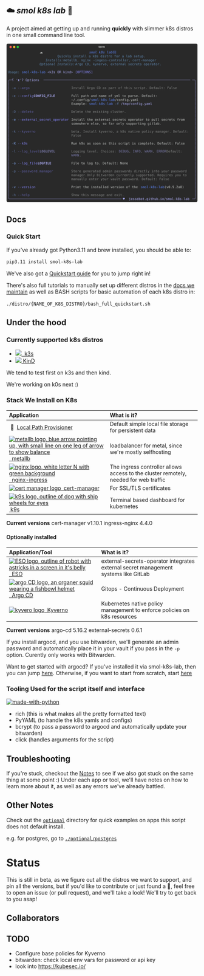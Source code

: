 ## ☁️ *smol k8s lab* 🧸

A project aimed at getting up and running **quickly** with slimmer k8s distros in one small command line tool.

<p align="center">
  <a href="https://raw.githubusercontent.com/jessebot/smol-k8s-lab/main/docs/screenshots/help_text.svg">
      <img src="./docs/screenshots/help_text.svg" alt="Output of smol-k8s-lab --help after cloning the directory and installing the prerequisites.">
  </a>
</p>


## Docs

### Quick Start
If you've already got Python3.11 and brew installed, you should be able to:

```bash
pip3.11 install smol-k8s-lab
```

We've also got a [Quickstart guide](https://jessebot.github.io/smol-k8s-lab/quickstart) for you to jump right in!

There's also full tutorials to manually set up different distros in the [docs we maintain](https://jessebot.github.io/smol-k8s-lab/distros) as well as BASH scripts for basic automation of each k8s distro in:

`./distro/{NAME_OF_K8S_DISTRO}/bash_full_quickstart.sh`

## Under the hood
### Currently supported k8s distros

- [<img src="https://raw.githubusercontent.com/jessebot/smol-k8s-lab/main/docs/icons/k3s_icon.ico" width="26">&nbsp;&nbsp;k3s](https://k3s.io/)
- [<img src="https://raw.githubusercontent.com/jessebot/smol-k8s-lab/main/docs/icons/kind_icon.png" width="32">&nbsp;KinD](https://kind.sigs.k8s.io/)

We tend to test first on k3s and then kind.

We're working on k0s next :)


### Stack We Install on K8s

|    Application      | What is it? |
|:--------------------|:------------|
| &nbsp;🐄 &nbsp;[Local Path Provisioner](https://github.com/rancher/local-path-provisioner) | Default simple local file storage for persistent data |
| [<img src="https://raw.githubusercontent.com/jessebot/smol-k8s-lab/main/docs/icons/metallb_icon.png" width="32" alt="metallb logo, blue arrow pointing up, with small line on one leg of arrow to show balance">&nbsp; metallb](https://github.io/metallb/metallb) | loadbalancer for metal, since we're mostly selfhosting |
| [<img src="https://raw.githubusercontent.com/jessebot/smol-k8s-lab/main/docs/icons/nginx.ico" width="32" alt="nginx logo, white letter N with green background">&nbsp; nginx-ingress](https://github.io/kubernetes/ingress-nginx) | The ingress controller allows access to the cluster remotely, needed for web traffic |
| [<img src="https://raw.githubusercontent.com/jessebot/smol-k8s-lab/main/docs/icons/cert-manager_icon.png" width="32" alt="cert manager logo"> &nbsp;cert-manager](https://cert-manager.io/docs/) | For SSL/TLS certificates |
| [<img src="https://raw.githubusercontent.com/jessebot/smol-k8s-lab/main/docs/icons/k9s_icon.png" alt="k9s logo, outline of dog with ship wheels for eyes" width="32"> &nbsp;k9s](https://k9scli.io/topics/install/) | Terminal based dashboard for kubernetes |

**Current versions**
cert-manager  v1.10.1
ingress-nginx 4.4.0


#### Optionally installed

| Application/Tool | What is it? |
|:-----------------|:------------|
| [<img src="https://raw.githubusercontent.com/jessebot/smol-k8s-lab/main/docs/icons/eso_icon.png" width="32" alt="ESO logo, outline of robot with astricks in a screen in it's belly">&nbsp; ESO](https://external-secrets.io/v0.5.9/) | external-secrets-operator integrates external secret management systems like GitLab|
| [<img src="https://raw.githubusercontent.com/jessebot/smol-k8s-lab/main/docs/icons/argo_icon.png" width="32" alt="argo CD logo, an organer squid wearing a fishbowl helmet">&nbsp; Argo CD](https://github.io/argoproj/argo-helm) | Gitops - Continuous Deployment |
| [<img src="https://raw.githubusercontent.com/jessebot/smol-k8s-lab/main/docs/icons/kyverno_icon.png"  width="32" alt="kyvero logo">&nbsp; Kyverno](https://github.com/kyverno/kyverno/) | Kubernetes native policy management to enforce policies on k8s resources |

**Current versions**
argo-cd          5.16.2
external-secrets 0.6.1

If you install argocd, and you use bitwarden, we'll generate an admin password and automatically place it in your vault if you pass in the `-p` option. Curently only works with Bitwarden.

Want to get started with argocd? If you've installed it via smol-k8s-lab, then you can jump [here](https://github.com/jessebot/argo-example#argo-via-the-gui). Otherwise, if you want to start from scratch, start [here](https://github.com/jessebot/argo-example#argocd)


### Tooling Used for the script itself and interface

[![made-with-python](https://img.shields.io/badge/Python-FFD43B?style=for-the-badge&logo=python&logoColor=blue)](https://www.python.org/)

- rich (this is what makes all the pretty formatted text)
- PyYAML (to handle the k8s yamls and configs)
- bcrypt (to pass a password to argocd and automatically update your bitwarden)
- click (handles arguments for the script)


## Troubleshooting
If you're stuck, checkout the [Notes](https://jessebot.github.io/smol-k8s-lab/notes) to see if we also got stuck on the same thing at some point :) Under each app or tool, we'll have notes on how to learn more about it, as well as any errors we've already battled.


## Other Notes
Check out the [`optional`](optional) directory for quick examples on apps this script does not default install.

e.g. for postgres, go to [`./optional/postgres`](./optional/postgres)

# Status
This is still in beta, as we figure out all the distros we want to support,
and pin all the versions, but if you'd like to contribute or just found a :bug:,
feel free to open an issue (or pull request), and we'll take a look! We'll try
to get back to you asap!

## Collaborators
<!-- readme: collaborators -start -->
<!-- readme: collaborators -end -->

## TODO
- Configure base policies for Kyverno
- bitwarden: check local env vars for password or api key
- look into https://kubesec.io/
